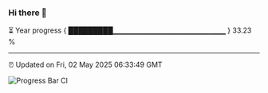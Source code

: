 ### Hi there 👋

⏳ Year progress { █████████▁▁▁▁▁▁▁▁▁▁▁▁▁▁▁▁▁▁▁▁▁ } 33.23 %

---

⏰ Updated on Fri, 02 May 2025 06:33:49 GMT

![Progress Bar CI](https://github.com/ZhaoGui/ZhaoGui/workflows/Progress%20Bar%20CI/badge.svg)
